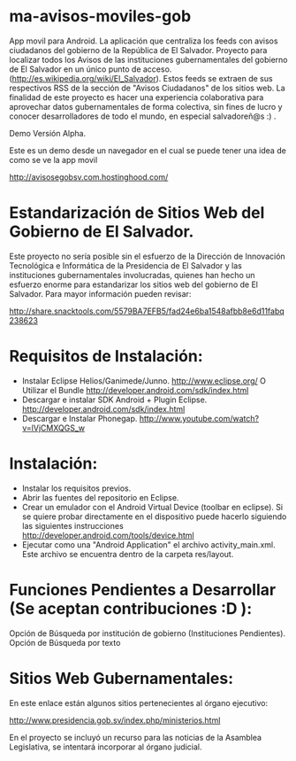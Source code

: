 ma-avisos-moviles-gob
=====================

App movil para Android. La aplicación que centraliza los feeds con avisos ciudadanos del gobierno de la República de El Salvador.
Proyecto para localizar todos los Avisos de las instituciones gubernamentales del gobierno de El Salvador en un único punto de acceso. (http://es.wikipedia.org/wiki/El_Salvador). Estos feeds se extraen de sus respectivos RSS de la sección de "Avisos Ciudadanos" de los sitios web.
La finalidad de este proyecto es hacer una experiencia colaborativa para aprovechar datos gubernamentales de forma colectiva, sin fines de lucro y conocer desarrolladores de todo el mundo, en especial salvadoreñ@s :) .

Demo Versión Alpha.

Este es un demo desde un navegador en el cual se puede tener una idea de como se ve la app movil

http://avisosegobsv.com.hostinghood.com/

Estandarización de Sitios Web del Gobierno de El Salvador.
==========================================================
Este proyecto no sería posible sin el esfuerzo de la Dirección de Innovación Tecnológica e Informática de la Presidencia de El Salvador y las instituciones gubernamentales involucradas, quienes han hecho un esfuerzo enorme para estandarizar los sitios web del gobierno de El Salvador. Para mayor información pueden revisar:

http://share.snacktools.com/5579BA7EFB5/fad24e6ba1548afbb8e6d11fabq238623

Requisitos de Instalación:
==========================
* Instalar Eclipse Helios/Ganimede/Junno. http://www.eclipse.org/  O Utilizar el Bundle http://developer.android.com/sdk/index.html
* Descargar e instalar SDK Android + Plugin Eclipse. http://developer.android.com/sdk/index.html
* Descargar e Instalar Phonegap. http://www.youtube.com/watch?v=lVjCMXQGS_w

Instalación:
============
* Instalar los requisitos previos.
* Abrir las fuentes del repositorio en Eclipse.
* Crear un emulador con el Android Virtual Device (toolbar en eclipse). Si se quiere probar directamente en el dispositivo puede hacerlo siguiendo las siguientes instrucciones http://developer.android.com/tools/device.html
* Ejecutar como una "Android Application" el archivo activity_main.xml. Este archivo se encuentra dentro de la carpeta res/layout.

Funciones Pendientes a Desarrollar (Se aceptan contribuciones :D  ):
=========================================================================
Opción de Búsqueda por institución de gobierno (Instituciones Pendientes).
Opción de Búsqueda por texto

Sitios Web Gubernamentales:
============================
En este enlace están algunos sitios pertenecientes al órgano ejecutivo:

http://www.presidencia.gob.sv/index.php/ministerios.html

En el proyecto se incluyó un recurso para las noticias de la Asamblea Legislativa, se intentará incorporar al órgano judicial.
